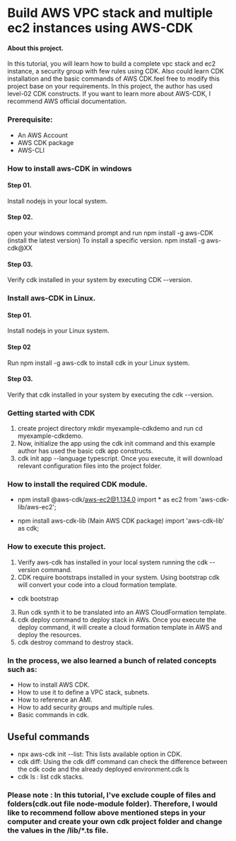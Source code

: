 # Build AWS VPC stack and multiple ec2 instances using AWS-CDK


#### About this project.
In this tutorial, you will learn how to build a complete vpc stack and ec2 instance, a security group with few rules using CDK. Also could learn CDK installation and the basic commands of AWS CDK.feel free to modify this project base on your requirements. In this project, the author has used level-02 CDK constructs. If you want to learn more about AWS-CDK, 
I recommend AWS official documentation.


### Prerequisite:
- An AWS Account 
- AWS CDK package
- AWS-CLI

### How to install aws-CDK in windows 

#### Step 01.
Install nodejs in your local system.

#### Step 02.
open your windows command prompt and run npm install -g aws-CDK (install the latest version)
To install a specific version. npm install -g aws-cdk@XX

#### Step 03.
Verify cdk installed in your system by executing  CDK --version. 



### Install aws-CDK in Linux.

#### Step 01.
Install nodejs in your Linux system.

#### Step 02
Run npm install -g aws-cdk to install cdk in your Linux system.

#### Step 03.
Verify that cdk installed in your system by executing the cdk --version. 


### Getting started with CDK

1. create project directory mkdir myexample-cdkdemo and run cd myexample-cdkdemo.
2. Now, initialize the app using the cdk init command and this example author has used the basic cdk app constructs.
3. cdk init app --language typescript. Once you execute, it will download relevant configuration files into the project folder.


### How to install the required CDK module.

- npm install @aws-cdk/aws-ec2@1.134.0 
  import * as ec2 from 'aws-cdk-lib/aws-ec2';

- npm install aws-cdk-lib (Main AWS CDK package)
  import 'aws-cdk-lib' as cdk;


### How to execute this project.

1. Verify aws-cdk has installed in your local system running the cdk --version command.
2. CDK require bootstraps installed in your system. Using bootstrap cdk will convert your code into a cloud formation template. 
  - cdk bootstrap
3. Run cdk synth it to be translated into an AWS CloudFormation template.
4. cdk deploy command to deploy stack in AWs. Once you execute the deploy command, it will create a cloud formation template in AWS and deploy the resources.
5. cdk destroy command to destroy stack.


### In the process, we also learned a bunch of related concepts such as:

- How to install AWS CDK.
- How to use it to define a VPC stack, subnets.
- How to reference an AMI.
- How to add security groups and multiple rules.
- Basic commands in cdk.


## Useful commands

  * npx aws-cdk init --list: This lists available option in CDK.
  * cdk diff: Using the cdk diff command can check the difference between the cdk code and the already deployed environment.cdk ls
  * cdk ls : list cdk stacks.
 


 ### Please note : In this tutorial, I've exclude couple of files and folders(cdk.out file node-module folder). Therefore, I would like to recommend follow above mentioned steps in your computer and create your own cdk project folder and change the values in the /lib/*.ts file.
